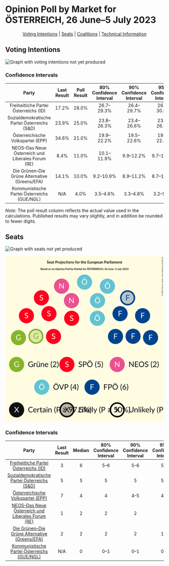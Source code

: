 # Opinion Poll by Market for ÖSTERREICH, 26 June–5 July 2023

<p align="center"><a href="#voting-intentions">Voting Intentions</a> | <a href="#seats">Seats</a> | <a href="#coalitions">Coalitions</a> | <a href="#technical-information">Technical Information</a></p>

## Voting Intentions

![Graph with voting intentions not yet produced](2023-07-05-Market.png "Voting Intentions")

### Confidence Intervals

| Party | Last Result | Poll Result | 80% Confidence Interval | 90% Confidence Interval | 95% Confidence Interval | 99% Confidence Interval |
|:-----:|:-----------:|:-----------:|:-----------------------:|:-----------------------:|:-----------------------:|:-----------------------:|
| Freiheitliche Partei Österreichs (ID) | 17.2% | 28.0% | 26.7–29.3% |26.4–29.7% |26.1–30.0% |25.5–30.7% |
| Sozialdemokratische Partei Österreichs (S&D) | 23.9% | 25.0% | 23.8–26.3% |23.4–26.6% |23.2–26.9% |22.6–27.6% |
| Österreichische Volkspartei (EPP) | 34.6% | 21.0% | 19.9–22.2% |19.5–22.6% |19.3–22.8% |18.7–23.4% |
| NEOS–Das Neue Österreich und Liberales Forum (RE) | 8.4% | 11.0% | 10.1–11.9% |9.9–12.2% |9.7–12.5% |9.3–12.9% |
| Die Grünen–Die Grüne Alternative (Greens/EFA) | 14.1% | 10.0% | 9.2–10.9% |8.9–11.2% |8.7–11.4% |8.4–11.9% |
| Kommunistische Partei Österreichs (GUE/NGL) | N/A | 4.0% | 3.5–4.6% |3.3–4.8% |3.2–5.0% |3.0–5.3% |

*Note:* The poll result column reflects the actual value used in the calculations. Published results may vary slightly, and in addition be rounded to fewer digits.

## Seats

![Graph with seats not yet produced](2023-07-05-Market-seats.png "Seats")

![Graph with seating plan not yet produced](2023-07-05-Market-seating-plan.png "Seating Plan")

### Confidence Intervals

| Party | Last Result | Median | 80% Confidence Interval | 90% Confidence Interval | 95% Confidence Interval | 99% Confidence Interval |
|:-----:|:-----------:|:------:|:-----------------------:|:-----------------------:|:-----------------------:|:-----------------------:|
| <a href="#freiheitliche-partei-österreichs-(id)">Freiheitliche Partei Österreichs (ID)</a> | 3 | 6 | 5–6 |5–6 |5–6 |5–6 |
| <a href="#sozialdemokratische-partei-österreichs-(s&d)">Sozialdemokratische Partei Österreichs (S&D)</a> | 5 | 5 | 5 |5 |5–6 |4–6 |
| <a href="#österreichische-volkspartei-(epp)">Österreichische Volkspartei (EPP)</a> | 7 | 4 | 4 |4–5 |4–5 |4–5 |
| <a href="#neos–das-neue-österreich-und-liberales-forum-(re)">NEOS–Das Neue Österreich und Liberales Forum (RE)</a> | 1 | 2 | 2 |2 |2 |2 |
| <a href="#die-grünen–die-grüne-alternative-(greens/efa)">Die Grünen–Die Grüne Alternative (Greens/EFA)</a> | 2 | 2 | 2 |2 |1–2 |1–2 |
| <a href="#kommunistische-partei-österreichs-(gue/ngl)">Kommunistische Partei Österreichs (GUE/NGL)</a> | N/A | 0 | 0–1 |0–1 |0–1 |0–1 |

